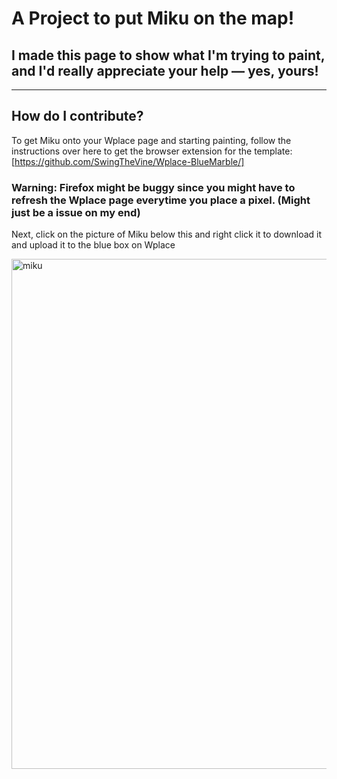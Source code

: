 # A Project to put Miku on the map!
## I made this page to show what I'm trying to paint, and I'd really appreciate your help — yes, yours!
______________________________________________________________________________________________________________________________________________________________
How do I contribute?
------------------
To get Miku onto your Wplace page and starting painting, follow the instructions over here to get the browser extension for the template: [https://github.com/SwingTheVine/Wplace-BlueMarble/]
### Warning: Firefox might be buggy since you might have to refresh the Wplace page everytime you place a pixel. (Might just be a issue on my end)


Next, click on the picture of Miku below this and right click it to download it and upload it to the blue box on Wplace


<img width="762" height="816" alt="miku" src="https://github.com/user-attachments/assets/47a74532-1ec2-4659-af35-b0fe4b29aba4" />
